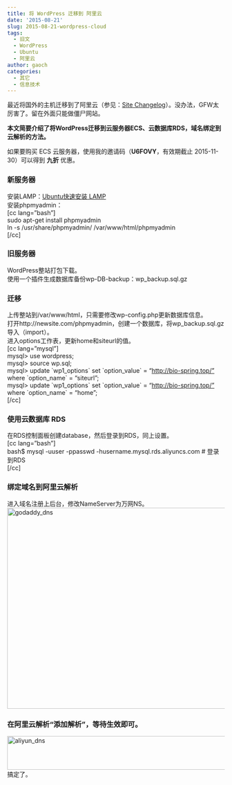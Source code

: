 ```yaml
---
title: 将 WordPress 迁移到 阿里云
date: '2015-08-21'
slug: 2015-08-21-wordpress-cloud
tags:
  - 旧文
  - WordPress
  - Ubuntu
  - 阿里云
author: gaoch
categories:
  - 其它
  - 信息技术
---
```



最近将国外的主机迁移到了阿里云（参见：[Site
Changelog](http://bio-spring.top/?page_id=16)）。没办法，GFW太厉害了。留在外面只能做僵尸网站。

**本文简要介绍了将WordPress迁移到云服务器ECS、云数据库RDS，域名绑定到云解析的方法。**

如果要购买 ECS 云服务器，使用我的邀请码（**U6FOVY**，有效期截止
2015-11-30）可以得到 **九折** 优惠。

### 新服务器

安装LAMP：[Ubuntu快速安装 LAMP](http://bio-spring.top/?p=584)  
安装phpmyadmin：  
\[cc lang=”bash”\]  
sudo apt-get install phpmyadmin  
ln -s /usr/share/phpmyadmin/ /var/www/html/phpmyadmin  
\[/cc\]

### 旧服务器

WordPress整站打包下载。  
使用一个插件生成数据库备份wp-DB-backup：wp\_backup.sql.gz

### 迁移

上传整站到/var/www/html，只需要修改wp-config.php更新数据库信息。  
打开http://newsite.com/phpmyadmin，创建一个数据库，将wp\_backup.sql.gz
导入（import）。  
进入options工作表，更新home和siteurl的值。  
\[cc lang=”mysql”\]  
mysql&gt; use wordpress;  
mysql&gt; source wp.sql;  
mysql&gt; update \`wp1\_options\` set \`option\_value\` =
“http://bio-spring.top/” where \`option\_name\` = “siteurl”;  
mysql&gt; update \`wp1\_options\` set \`option\_value\` =
“http://bio-spring.top/” where \`option\_name\` = “home”;  
\[/cc\]

### 使用云数据库 RDS

在RDS控制面板创建database，然后登录到RDS，同上设置。  
\[cc lang=”bash”\]  
bash$ mysql -uuser -ppasswd -husername.mysql.rds.aliyuncs.com \#
登录到RDS  
\[/cc\]

### 绑定域名到阿里云解析

进入域名注册上后台，修改NameServer为万网NS。  
[<img src="https://cloudfs-spring.oss-cn-qingdao.aliyuncs.com/bio_spring_uploads/2015/08/clipboard.png" class="alignnone size-full wp-image-588" width="609" height="465" alt="godaddy_dns" />](https://cloudfs-spring.oss-cn-qingdao.aliyuncs.com/bio_spring_uploads/2015/08/clipboard.png)

### 在阿里云解析“添加解析”，等待生效即可。

[<img src="https://cloudfs-spring.oss-cn-qingdao.aliyuncs.com/bio_spring_uploads/2015/08/aliyun_dns.png" class="alignnone size-full wp-image-587" width="1093" height="78" alt="aliyun_dns" />](https://cloudfs-spring.oss-cn-qingdao.aliyuncs.com/bio_spring_uploads/2015/08/aliyun_dns.png)  
搞定了。
